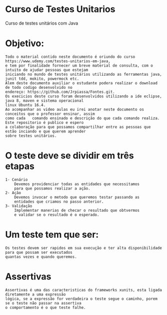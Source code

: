 # Curso de Testes Unitarios
Curso de testes unitários com Java

# Objetivo:
	Todo o material contido neste documento é oriundo do curso https://www.udemy.com/testes-unitarios-em-java,
    e tem por finalidade fornecer um breve material de consulta, com o intuito de ajudar pessoas que estejam 
    iniciando no mundo de testes unitários utilizando as ferramentas java, junit tdd, mokito, powermock etc.
	Alem deste documento auxiliar o estudante podera realizar o download de todo codigo desenvolvido no 
    endereço: https://github.com/Jrpiassa/Fontes.git.
	Os execicios deste curso foram desenvolvidos utilizando a ide eclipse, java 8, maven e sistema operacional
    linux Ubuntu 16.4.
	Ao acompanhar as video aulas eu irei anotar neste documento os conceitos que o professor ensinar, assim 
    como cada   comando ensinado e descrição do que cada comando realiza. Este repositorio é publico e espero 
    a colaboração para que possamos compartilhar entre as pessoas que estão inciando e que querem aprender 
    sobre testes unitários.

# O teste deve se dividir em três etapas
	1- Cenário
		Devemos providenciar todas as entidades que necessitamos
		para que possamos realizar a ação. 
	2- Ação
		Devemos invocar o metodo que queremos testar passando as 
		entidades que criamos no passo anterior.
	3- Validação
		Implementar manerias de checar o resultado que obtvermos
		e validar se o resultado é o esperado.

# Um teste tem que ser:
	Os testes devem ser rapidos em sua execução e ter alta disponibilidade para que possam ser executados 
    quantas vezes e quando queremos.

# Assertivas
	Assertivas é uma das caracteristicas do frameworks xunits, esta ligada diretamente a uma expressão
    lógica, se a expressão for verdadeira o teste segue o caminho, porem se o teste não	passar na assertiva
    o comportamento é o que teste falhe.

